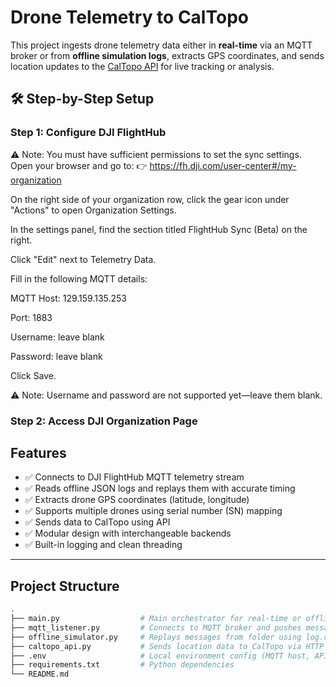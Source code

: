 # Drone Telemetry to CalTopo

This project ingests drone telemetry data either in **real-time** via an MQTT broker or from **offline simulation logs**, extracts GPS coordinates, and sends location updates to the [CalTopo API](https://caltopo.com/) for live tracking or analysis.


## 🛠️ Step-by-Step Setup

### Step 1:  Configure DJI FlightHub

⚠️ Note: You must have sufficient permissions to set the sync settings.
Open your browser and go to:
👉 https://fh.dji.com/user-center#/my-organization

On the right side of your organization row, click the gear icon under "Actions" to open Organization Settings.

In the settings panel, find the section titled FlightHub Sync (Beta) on the right.

Click "Edit" next to Telemetry Data.

Fill in the following MQTT details:

MQTT Host: 129.159.135.253

Port: 1883

Username: leave blank

Password: leave blank

Click Save.

⚠️ Note: Username and password are not supported yet—leave them blank.




### Step 2: Access DJI Organization Page










## Features

- ✅ Connects to DJI FlightHub MQTT telemetry stream
- ✅ Reads offline JSON logs and replays them with accurate timing
- ✅ Extracts drone GPS coordinates (latitude, longitude)
- ✅ Supports multiple drones using serial number (SN) mapping
- ✅ Sends data to CalTopo using API
- ✅ Modular design with interchangeable backends
- ✅ Built-in logging and clean threading

---

## Project Structure

```bash
.
├── main.py                  # Main orchestrator for real-time or offline mode
├── mqtt_listener.py         # Connects to MQTT broker and pushes messages into a queue
├── offline_simulator.py     # Replays messages from folder using log.csv
├── caltopo_api.py           # Sends location data to CalTopo via HTTP API
├── .env                     # Local environment config (MQTT host, API key, etc.)
├── requirements.txt         # Python dependencies
└── README.md
